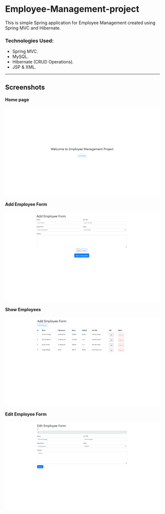 # Employee-Management-project

<p>This is simple Spring application for Employee Management created using Spring MVC and Hibernate.</p>

###  Technologies Used:
- Spring MVC.
- MySQL.
- Hibernate (CRUD Operations).
- JSP & XML.

---

## Screenshots

#### Home page

<img src="1.png" alt="home" align="center">

#### Add Employee Form
<img src="2.png" alt="Add Employee Form" align="center">

#### Show Employees
<img src="3.png" alt="Show Employees" align="center">

#### Edit Employee Form
<img src="4.png" alt="Edit Employee Form" align="center">
